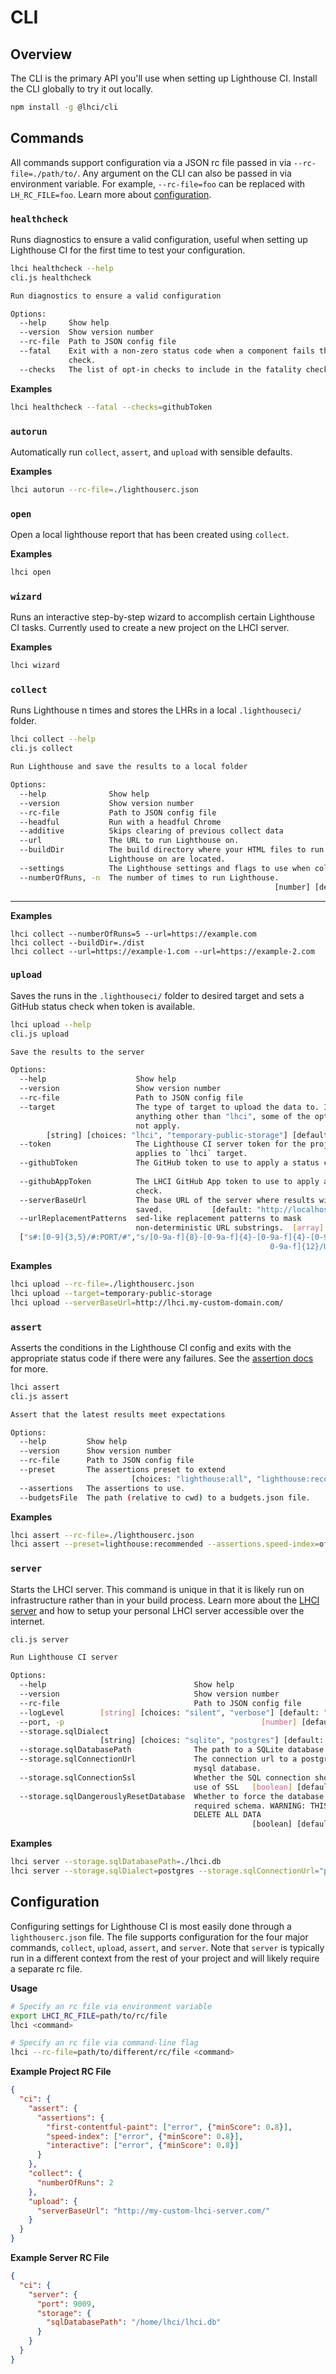 # CLI

## Overview

The CLI is the primary API you'll use when setting up Lighthouse CI. Install the CLI globally to try it out locally.

```bash
npm install -g @lhci/cli
```

## Commands

All commands support configuration via a JSON rc file passed in via `--rc-file=./path/to/`. Any argument on the CLI can also be passed in via environment variable. For example, `--rc-file=foo` can be replaced with `LH_RC_FILE=foo`. Learn more about [configuration](#configuration).

### `healthcheck`

Runs diagnostics to ensure a valid configuration, useful when setting up Lighthouse CI for the first time to test your configuration.

```bash
lhci healthcheck --help
cli.js healthcheck

Run diagnostics to ensure a valid configuration

Options:
  --help     Show help                                                 [boolean]
  --version  Show version number                                       [boolean]
  --rc-file  Path to JSON config file
  --fatal    Exit with a non-zero status code when a component fails the status
             check.                                                    [boolean]
  --checks   The list of opt-in checks to include in the fatality check. [array]
```

**Examples**

```bash
lhci healthcheck --fatal --checks=githubToken
```

### `autorun`

Automatically run `collect`, `assert`, and `upload` with sensible defaults.

**Examples**

```bash
lhci autorun --rc-file=./lighthouserc.json
```

### `open`

Open a local lighthouse report that has been created using `collect`.

**Examples**

```bash
lhci open
```

### `wizard`

Runs an interactive step-by-step wizard to accomplish certain Lighthouse CI tasks. Currently used to create a new project on the LHCI server.

**Examples**

```bash
lhci wizard
```

### `collect`

Runs Lighthouse n times and stores the LHRs in a local `.lighthouseci/` folder.

```bash
lhci collect --help
cli.js collect

Run Lighthouse and save the results to a local folder

Options:
  --help              Show help                                        [boolean]
  --version           Show version number                              [boolean]
  --rc-file           Path to JSON config file
  --headful           Run with a headful Chrome                        [boolean]
  --additive          Skips clearing of previous collect data          [boolean]
  --url               The URL to run Lighthouse on.
  --buildDir          The build directory where your HTML files to run
                      Lighthouse on are located.
  --settings          The Lighthouse settings and flags to use when collecting
  --numberOfRuns, -n  The number of times to run Lighthouse.
                                                           [number] [default: 3]
```

---

**Examples**

```
lhci collect --numberOfRuns=5 --url=https://example.com
lhci collect --buildDir=./dist
lhci collect --url=https://example-1.com --url=https://example-2.com
```

### `upload`

Saves the runs in the `.lighthouseci/` folder to desired target and sets a GitHub status check when token is available.

```bash
lhci upload --help
cli.js upload

Save the results to the server

Options:
  --help                    Show help                                  [boolean]
  --version                 Show version number                        [boolean]
  --rc-file                 Path to JSON config file
  --target                  The type of target to upload the data to. If set to
                            anything other than "lhci", some of the options will
                            not apply.
        [string] [choices: "lhci", "temporary-public-storage"] [default: "lhci"]
  --token                   The Lighthouse CI server token for the project, only
                            applies to `lhci` target.                   [string]
  --githubToken             The GitHub token to use to apply a status check.
                                                                        [string]
  --githubAppToken          The LHCI GitHub App token to use to apply a status
                            check.                                      [string]
  --serverBaseUrl           The base URL of the server where results will be
                            saved.           [default: "http://localhost:9001/"]
  --urlReplacementPatterns  sed-like replacement patterns to mask
                            non-deterministic URL substrings.  [array] [default:
  ["s#:[0-9]{3,5}/#:PORT/#","s/[0-9a-f]{8}-[0-9a-f]{4}-[0-9a-f]{4}-[0-9a-f]{4}-[
                                                          0-9a-f]{12}/UUID/ig"]]
```

**Examples**

```bash
lhci upload --rc-file=./lighthouserc.json
lhci upload --target=temporary-public-storage
lhci upload --serverBaseUrl=http://lhci.my-custom-domain.com/
```

### `assert`

Asserts the conditions in the Lighthouse CI config and exits with the appropriate status code if there were any failures. See the [assertion docs](./docs/assertions.md) for more.

```bash
lhci assert
cli.js assert

Assert that the latest results meet expectations

Options:
  --help         Show help                                             [boolean]
  --version      Show version number                                   [boolean]
  --rc-file      Path to JSON config file
  --preset       The assertions preset to extend
                           [choices: "lighthouse:all", "lighthouse:recommended"]
  --assertions   The assertions to use.
  --budgetsFile  The path (relative to cwd) to a budgets.json file.
```

**Examples**

```bash
lhci assert --rc-file=./lighthouserc.json
lhci assert --preset=lighthouse:recommended --assertions.speed-index=off
```

### `server`

Starts the LHCI server. This command is unique in that it is likely run on infrastructure rather than in your build process. Learn more about the [LHCI server](./server.md) and how to setup your personal LHCI server accessible over the internet.

```bash
cli.js server

Run Lighthouse CI server

Options:
  --help                                 Show help                     [boolean]
  --version                              Show version number           [boolean]
  --rc-file                              Path to JSON config file
  --logLevel        [string] [choices: "silent", "verbose"] [default: "verbose"]
  --port, -p                                            [number] [default: 9001]
  --storage.sqlDialect
                    [string] [choices: "sqlite", "postgres"] [default: "sqlite"]
  --storage.sqlDatabasePath              The path to a SQLite database on disk.
  --storage.sqlConnectionUrl             The connection url to a postgres or
                                         mysql database.
  --storage.sqlConnectionSsl             Whether the SQL connection should force
                                         use of SSL   [boolean] [default: false]
  --storage.sqlDangerouslyResetDatabase  Whether to force the database to the
                                         required schema. WARNING: THIS WILL
                                         DELETE ALL DATA
                                                      [boolean] [default: false]
```

**Examples**

```bash
lhci server --storage.sqlDatabasePath=./lhci.db
lhci server --storage.sqlDialect=postgres --storage.sqlConnectionUrl="postgres://user@localhost/lighthouse_ci_db"
```

## Configuration

Configuring settings for Lighthouse CI is most easily done through a `lighthouserc.json` file. The file supports configuration for the four major commands, `collect`, `upload`, `assert`, and `server`. Note that `server` is typically run in a different context from the rest of your project and will likely require a separate rc file.

**Usage**

```bash
# Specify an rc file via environment variable
export LHCI_RC_FILE=path/to/rc/file
lhci <command>

# Specify an rc file via command-line flag
lhci --rc-file=path/to/different/rc/file <command>
```

**Example Project RC File**

```json
{
  "ci": {
    "assert": {
      "assertions": {
        "first-contentful-paint": ["error", {"minScore": 0.8}],
        "speed-index": ["error", {"minScore": 0.8}],
        "interactive": ["error", {"minScore": 0.8}]
      }
    },
    "collect": {
      "numberOfRuns": 2
    },
    "upload": {
      "serverBaseUrl": "http://my-custom-lhci-server.com/"
    }
  }
}
```

**Example Server RC File**

```json
{
  "ci": {
    "server": {
      "port": 9009,
      "storage": {
        "sqlDatabasePath": "/home/lhci/lhci.db"
      }
    }
  }
}
```
